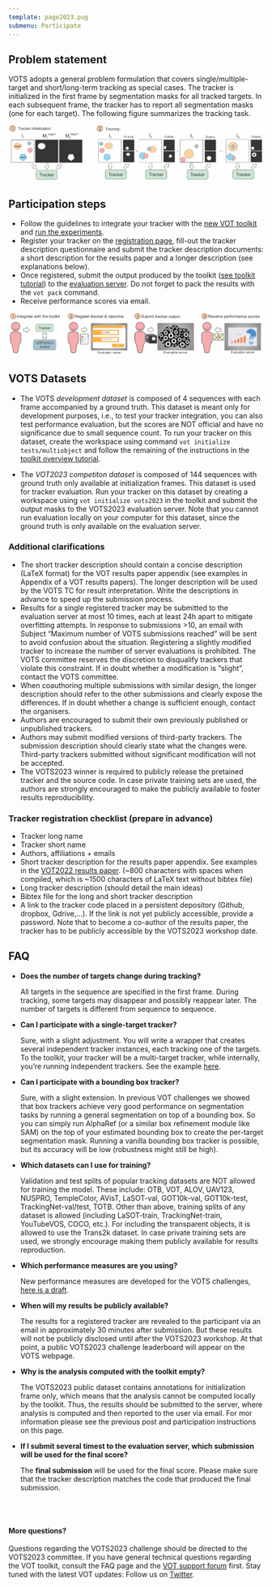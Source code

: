 ```yaml
---
template: page2023.pug
submenu: Participate
---
```


## Problem statement

VOTS adopts a general problem formulation that covers single/multiple-target and short/long-term tracking as special cases. The tracker is initialized in the first frame by segmentation masks for all tracked targets. In each subsequent frame, the tracker has to report all segmentation masks (one for each target). The following figure summarizes the tracking task.

![Problem statement](problem_statement.png)

## Participation steps

 - Follow the guidelines to integrate your tracker with the [new VOT toolkit](/howto/integration_multiobject.html) and [run the experiments](/howto/overview.html).
 - Register your tracker on the [registration page](https://forms.gle/TdnCBuHWN2B5Yagz5), fill-out the tracker description questionnaire and submit the tracker description documents: a short description for the results paper and a longer description (see explanations below).
 - Once registered, submit the output produced by the toolkit ([see toolkit tutorial](https://www.votchallenge.net/howto/overview.html)) to the [evaluation server](https://eu.aihub.ml/competitions/191). Do not forget to pack the results with the `vot pack` command.
 - Receive performance scores via email. 

![Participation steps](participation_steps.png)

## VOTS Datasets

 - The VOTS *development dataset* is composed of 4 sequences with each frame accompanied by a ground truth. This dataset is meant only for development purposes, i.e., to test your tracker integration, you can also test performance evaluation, but the scores are NOT official and have no significance due to small sequence count. To run your tracker on this dataset, create the workspace using command `vot initialize tests/multiobject` and follow the remaining of the instructions in the [toolkit overview tutorial](/howto/overview.html).

 - The *VOT2023 competiton dataset* is composed of 144 sequences with ground truth only available at initialization frames. This dataset is used for tracker evaluation. Run your tracker on this dataset by creating a workspace using `vot initialize vots2023` in the toolkit and submit the output masks to the VOTS2023 evaluation server. Note that you cannot run evaluation locally on your computer for this dataset, since the ground truth is only available on the evaluation server.


### Additional clarifications
 
 - The short tracker description should contain a concise description (LaTeX format) for the VOT results paper appendix (see examples in Appendix of a VOT results papers). The longer description will be used by the VOTS TC for result interpretation. Write the descriptions in advance to speed up the submission process.
 - Results for a single registered tracker may be submitted to the evaluation server at most 10 times, each at least 24h apart to mitigate overfitting attempts. In response to submissions >10, an email  with Subject “Maximum number of VOTS submissions reached” will be sent to avoid confusion about the situation. Registering a slightly modified tracker to increase the number of server evaluations is prohibited. The VOTS committee reserves the discretion to disqualify trackers that violate this constraint. If in doubt whether a modification is “slight”, contact the VOTS committee.
 - When  coauthoring multiple submissions with similar design, the longer description should refer to the other submissions and clearly expose the differences. If in doubt whether a change is sufficient enough, contact the organisers. 
 - Authors are encouraged to submit their own previously published or unpublished trackers.
 - Authors may submit modified versions of third-party trackers. The submission description should clearly state what the changes were. Third-party trackers submitted without significant modification will not be accepted.
 - The VOTS2023 winner is required to publicly release the pretained tracker and the source code. In case private training sets are used, the authors are strongly encouraged to make the publicly available to foster results reproducibility.


### Tracker registration checklist (prepare in advance)

- Tracker long name
- Tracker short name
- Authors, affiliations + emails
- Short tracker description for the results paper appendix. See examples in the [VOT2022 results paper](https://prints.vicos.si/publications/files/416). (~800 characters with spaces when compiled, which is ~1500 characters of LaTeX text without bibtex file)
- Long tracker description (should detail the main ideas)
- Bibtex file for the long and short tracker description
- A link to the tracker code placed in a persistent depository (Github, dropbox, Gdrive,...). If the link is not yet publicly accessible, provide a password. Note that to become a co-author of the results paper, the tracker has to be publicly accessible by the VOTS2023 workshop date.

## FAQ

  - **Does the number of targets change during tracking?**

    All targets in the sequence are specified in the first frame. During tracking, some targets may disappear and possibly reappear later. The number of targets is different from sequence to sequence.

  - **Can I participate with a single-target tracker?**

    Sure, with a slight adjustment. You will write a wrapper that creates several independent tracker instances, each tracking one of the targets. To the toolkit, your tracker will be a multi-target tracker, while internally, you’re running independent trackers. See the example [here](https://github.com/votchallenge/integration/blob/master/python/python_ncc.py). 

  - **Can I participate with a bounding box tracker?**

    Sure, with a slight extension. In previous VOT challenges we showed that box trackers achieve very good performance on segmentation tasks by running a general segmentation on top of a bounding box. So you can simply run AlphaRef (or a similar box refinement module like SAM) on the top of your estimated bounding box to create the per-target segmentation mask. Running a vanilla bounding box tracker is possible, but its accuracy will be low (robustness might still be high).

  - **Which datasets can I use for training?**

    Validation and test splits of popular tracking datasets are NOT allowed for training the model. These include: OTB, VOT, ALOV, UAV123, NUSPRO, TempleColor, AVisT, LaSOT-val, GOT10k-val, GOT10k-test, TrackingNet-val/test, TOTB.
    Other than above, training splits of any dataset is allowed (including LaSOT-train, TrackingNet-train, YouTubeVOS, COCO, etc.). For including the transparent objects, it is allowed to use the Trans2k dataset. In case private training sets are used, we strongly encourage making them publicly available for results reproduction. 

  - **Which performance measures are you using?**

    New performance measures are developed for the VOTS challenges, [here is a draft](https://data.votchallenge.net/vots2023/measures.pdf).

  - **When will my results be publicly available?**

    The results for a registered tracker are revealed to the participant via an email in approximately 30 minutes after submission. But these results will not be publicly disclosed until after the VOTS2023 workshop. At that point, a public VOTS2023 challenge leaderboard will appear on the VOTS webpage.
  
  - **Why is the analysis computed with the toolkit empty?**

    The VOTS2023 public dataset contains annotations for initialization frame only, which means that the analysis cannot be computed locally by the toolkit. Thus, the results should be submitted to the server, where analysis is computed and then reported to the user via email. For mor information please see the previous post and participation instructions on this page. 

  - **If I submit several timest to the evaluation server, which submission will be used for the final score?**
    
    The **final submission** will be used for the final score. Please make sure that the tracker description matches the code that produced the final submission.


<br/>
<br/>

<div class="alert alert-info" role="alert">
<div class="icon-left"><i class="glyphicon glyphicon-bullhorn hugeicon"></i> </div>
<h4>More questions?</h4>

Questions regarding the VOTS2023 challenge should be directed to the VOTS2023 committee. If you have general technical questions regarding the VOT toolkit, consult the FAQ page and the [VOT support forum](https://groups.google.com/g/votchallenge-help) first. Stay tuned with the latest VOT updates: Follow us on [Twitter](https://twitter.com/votchallenge). 
</div>



